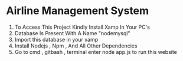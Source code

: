 # Airline Management System
1. To Access This Project Kindly Install Xamp In Your PC's
2. Database Is Present With A Name "nodemysql"
3. Import this database in your xamp
4. Install Nodejs , Npm , And All Other Dependencies
5. Go to cmd , gitbash , terminal enter node app.js to run this website